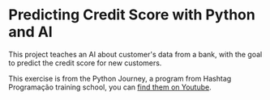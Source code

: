 # Predicting Credit Score with Python and AI

This project teaches an AI about customer's data from a bank, with the goal to predict the credit score for new customers.

This exercise is from the Python Journey, a program from Hashtag Programação training school, you can [find them on Youtube](https://www.youtube.com/@HashtagProgramacao).
